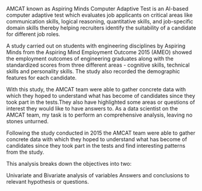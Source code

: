 AMCAT known as Aspiring Minds Computer Adaptive Test is an AI-based computer adaptive test which evaluates job applicants on critical areas like communication skills, logical reasoning, quantitative skills, and job-specific domain skills thereby helping recruiters identify the suitability of a candidate for different job roles.

A study carried out on students with engineering disciplines by Aspiring Minds from the Aspiring Mind Employment Outcome 2015 (AMEO) showed the employment outcomes of engineering graduates along with the standardized scores from three different areas - cognitive skills, technical skills and personality skills. The study also recorded the demographic features for each candidate.

With this study, the AMCAT team were able to gather concrete data with which they hoped to understand what has become of candidates since they took part in the tests.They also have highlighted some areas or questions of interest they would like to have answers to. As a data scientist on the AMCAT team, my task is to perform an comprehensive analysis, leaving no stones unturned.

Following the study conducted in 2015 the AMCAT team were able to gather concrete data with which they hoped to understand what has become of candidates since they took part in the tests and find interesting patterns from the study.

This analysis breaks down the objectives into two:

Univariate and Bivariate analysis of variables
Answers and conclusions to relevant hypothesis or questions.


